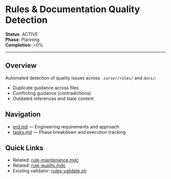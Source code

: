 # Rules & Documentation Quality Detection

**Status**: ACTIVE  
**Phase**: Planning  
**Completion**: ~0%

---

## Overview

Automated detection of quality issues across `.cursor/rules/` and `docs/`:

- Duplicate guidance across files
- Conflicting guidance (contradictions)
- Outdated references and stale content

## Navigation

- [erd.md](./erd.md) — Engineering requirements and approach
- [tasks.md](./tasks.md) — Phase breakdown and execution tracking

## Quick Links

- Related: [rule-maintenance.mdc](../../../../.cursor/rules/rule-maintenance.mdc)
- Related: [rule-quality.mdc](../../../../.cursor/rules/rule-quality.mdc)
- Existing validator: [rules-validate.sh](../../../../.cursor/scripts/rules-validate.sh)
